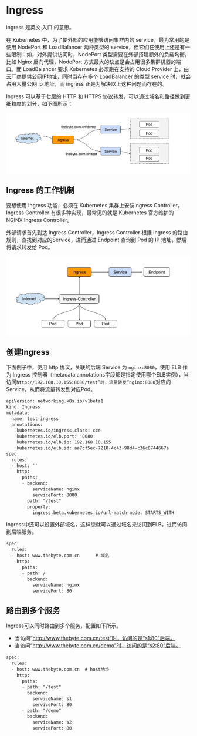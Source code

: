 # Ingress

ingress 是英文 入口 的意思。

在 Kubernetes 中，为了使外部的应用能够访问集群内的 service，最为常用的是使用 NodePort 和 LoadBalancer 两种类型的 service，但它们在使用上还是有一些限制：如，对外提供访问时，NodePort 类型需要在外部搭建额外的负载均衡，比如 Nginx 反向代理，NodePort 方式最大的缺点是会占用很多集群机器的端口。而 LoadBalancer 要求 Kubernetes 必须跑在支持的 Cloud Provider 上，由云厂商提供公网IP地址，同时当存在多个 LoadBalancer 的类型 service 时，就会占用大量公网 ip 地址，而 ingress 正是为解决以上这种问题而存在的。


Ingress 可以基于七层的 HTTP 和 HTTPS 协议转发，可以通过域名和路径做到更细粒度的划分，如下图所示：

<div  align="center">
	<img src="../assets/ingress.png" width = "600"  align=center />
</div>

## Ingress 的工作机制

要想使用 Ingress 功能，必须在 Kubernetes 集群上安装Ingress Controller。Ingress Controller 有很多种实现，最常见的就是 Kubernetes 官方维护的 NGINX Ingress Controller。

外部请求首先到达 Ingress Controller，Ingress Controller 根据 Ingress 的路由规则，查找到对应的Service，进而通过 Endpoint 查询到 Pod 的 IP 地址，然后将请求转发给 Pod。

<div  align="center">
	<img src="../assets/ingress-controller.png" width = "600"  align=center />
</div>

## 创建Ingress

下面例子中，使用 http 协议，关联的后端 Service 为 `nginx:8080`，使用 ELB 作为 Ingress 控制器（metadata.annotations字段都是指定使用哪个ELB实例），当访问`http://192.168.10.155:8080/test”时，流量转发“nginx:8080`对应的 Service，从而将流量转发到对应Pod。

```
apiVersion: networking.k8s.io/v1beta1
kind: Ingress
metadata:
  name: test-ingress
  annotations:
    kubernetes.io/ingress.class: cce
    kubernetes.io/elb.port: '8080'
    kubernetes.io/elb.ip: 192.168.10.155
    kubernetes.io/elb.id: aa7cf5ec-7218-4c43-98d4-c36c0744667a
spec:
  rules:
  - host: ''
    http:
      paths:
      - backend:
          serviceName: nginx
          servicePort: 8080
        path: "/test"
        property:
          ingress.beta.kubernetes.io/url-match-mode: STARTS_WITH
```

Ingress中还可以设置外部域名，这样您就可以通过域名来访问到ELB，进而访问到后端服务。

```
spec:
  rules:
  - host: www.thebyte.com.cn      # 域名
    http:
      paths:
      - path: /
        backend:
          serviceName: nginx
          servicePort: 80

```

## 路由到多个服务

Ingress可以同时路由到多个服务，配置如下所示。

- 当访问“http://www.thebyte.com.cn/test”时，访问的是“s1:80”后端。
- 当访问“http://www.thebyte.com.cn/demo”时，访问的是“s2:80”后端。

```
spec:
  rules:
  - host: www.thebyte.com.cn  # host地址
    http:
      paths:
      - path: "/test"
        backend:
          serviceName: s1
          servicePort: 80
      - path: "/demo"
        backend:
          serviceName: s2
          servicePort: 80
```